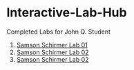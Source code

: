 # Interactive-Lab-Hub

Completed Labs for John Q. Student

1. [Samson Schirmer Lab 01](https://github.com/sas695/IDD-Fa18-Lab1)
2. [Samson Schirmer Lab 02](https://github.com/sas695/IDD-Fa19-Lab2)
3. [Samson Schirmer Lab 02](https://github.com/sas695/IDD-Fa19-Lab3)
